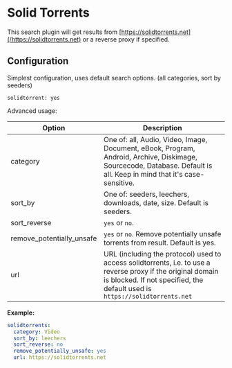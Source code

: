 # Solid Torrents
This search plugin will get results from [https://solidtorrents.net](/https://solidtorrents.net) or a reverse proxy if specified.

## Configuration
Simplest configuration, uses default search options. (all categories, sort by seeders)
```
solidtorrent: yes
```
Advanced usage:

| Option | Description |
| --- | --- |
| category | One of: all, Audio, Video, Image, Document, eBook, Program, Android, Archive, Diskimage, Sourcecode, Database. Default is all. Keep in mind that it's case-sensitive. |
| sort_by | One of: seeders, leechers, downloads, date, size. Default is seeders. |
| sort_reverse | `yes` or `no`. |
| remove_potentially_unsafe | `yes` or `no`. Remove potentially unsafe torrents from result. Default is yes. |
| url | URL (including the protocol) used to access solidtorrents, i.e. to use a reverse proxy if the original domain is blocked. If not specified, the default used is `https://solidtorrents.net`
**Example:**
```yaml
solidtorrents:
  category: Video
  sort_by: leechers
  sort_reverse: no
  remove_potentially_unsafe: yes
  url: https://solidtorrents.net
```